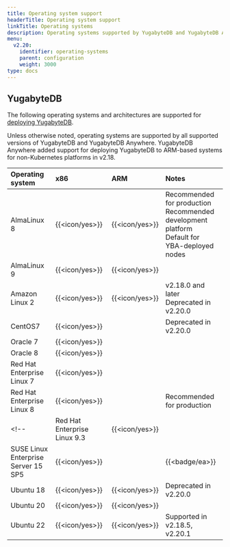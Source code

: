 ```yaml
---
title: Operating system support
headerTitle: Operating system support
linkTitle: Operating systems
description: Operating systems supported by YugabyteDB and YugabyteDB Anywhere.
menu:
  v2.20:
    identifier: operating-systems
    parent: configuration
    weight: 3000
type: docs
---
```


## YugabyteDB

The following operating systems and architectures are supported for [deploying YugabyteDB](../../../deploy/manual-deployment/).

Unless otherwise noted, operating systems are supported by all supported versions of YugabyteDB and YugabyteDB Anywhere. YugabyteDB Anywhere added support for deploying YugabyteDB to ARM-based systems for non-Kubernetes platforms in v2.18.

| Operating system | x86            | ARM            | Notes |
| :--------------- | :------------- | :------------- | :---- |
| AlmaLinux 8      | {{<icon/yes>}} | {{<icon/yes>}} | Recommended for production<br>Recommended development platform<br>Default for YBA-deployed nodes |
| AlmaLinux 9      | {{<icon/yes>}} | {{<icon/yes>}} |       |
| Amazon Linux 2   | {{<icon/yes>}} | {{<icon/yes>}} | v2.18.0 and later<br>Deprecated in v2.20.0 |
| CentOS7          | {{<icon/yes>}} |                | Deprecated in v2.20.0 |
| Oracle 7         | {{<icon/yes>}} |                | |
| Oracle 8         | {{<icon/yes>}} |                | |
| Red Hat Enterprise Linux 7 | {{<icon/yes>}} |      |       |
| Red Hat Enterprise Linux 8 | {{<icon/yes>}} |      | Recommended for production |
<!-- | Red Hat Enterprise Linux&nbsp;9.3 | {{<icon/yes>}} |  | v2.20.3 and later<br>Recommended for production | -->
| SUSE Linux Enterprise Server 15 SP5 | {{<icon/yes>}} |     | {{<badge/ea>}} |
| Ubuntu 18        | {{<icon/yes>}} | {{<icon/yes>}} | Deprecated in v2.20.0 |
| Ubuntu 20        | {{<icon/yes>}} | {{<icon/yes>}} |       |
| Ubuntu 22        | {{<icon/yes>}} | {{<icon/yes>}} | Supported in v2.18.5, v2.20.1 |

